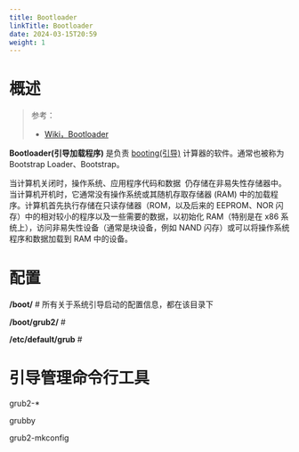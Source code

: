 ```yaml
---
title: Bootloader
linkTitle: Bootloader
date: 2024-03-15T20:59
weight: 1
---
```


# 概述

> 参考：
>
> - [Wiki，Bootloader](https://en.wikipedia.org/wiki/Bootloader)

**Bootloader(引导加载程序)** 是负责 [booting(引导)](https://en.wikipedia.org/wiki/Booting) 计算器的软件。通常也被称为 Bootstrap Loader、Bootstrap。

当计算机关闭时，操作系统、应用程序代码和数据 ‍‌ 仍存储在非易失性存储器中。当计算机开机时，它通常没有操作系统或其随机存取存储器 (RAM) 中的加载程序。计算机首先执行存储在只读存储器（ROM，以及后来的 EEPROM、NOR 闪存）中的相对较小的程序以及一些需要的数据，以初始化 RAM（特别是在 x86 系统上），访问非易失性设备（通常是块设备，例如 NAND 闪存）或可以将操作系统程序和数据加载到 RAM 中的设备。

# 配置

**/boot/** # 所有关于系统引导启动的配置信息，都在该目录下

**/boot/grub2/** #

**/etc/default/grub** #

# 引导管理命令行工具

grub2-\*

grubby

grub2-mkconfig
